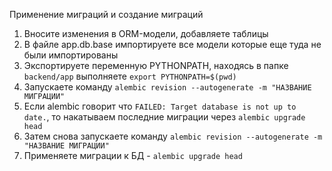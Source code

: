 Применение миграций и создание миграций

1. Вносите изменения в ORM-модели, добавляете таблицы
2. В файле app.db.base импортируете все модели которые еще туда не были импортированы
3. Экспортируете переменную PYTHONPATH, находясь в папке `backend/app` выполняете `export PYTHONPATH=$(pwd)`
4. Запускаете команду  `alembic revision --autogenerate -m "НАЗВАНИЕ МИГРАЦИИ"`
5. Если alembic говорит что `FAILED: Target database is not up to date.`, то накатываем последние миграции через `alembic upgrade head`
6. Затем снова запускаете команду  `alembic revision --autogenerate -m "НАЗВАНИЕ МИГРАЦИИ"`
7. Применяете миграции к БД - `alembic upgrade head`

